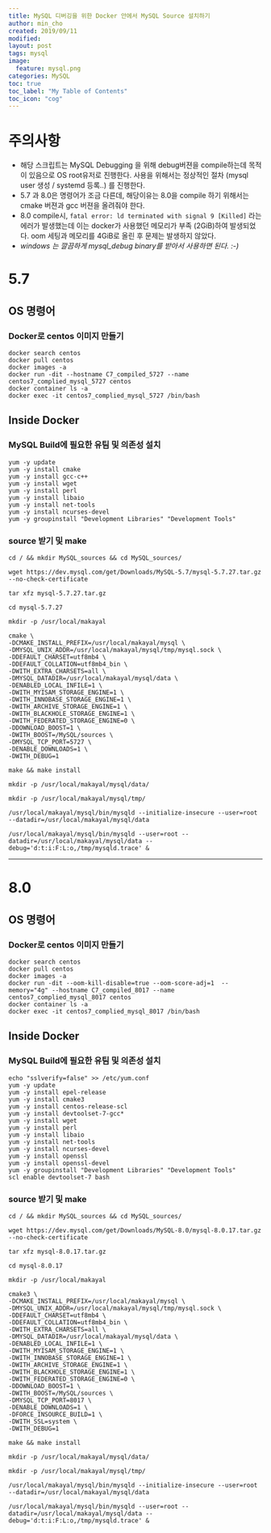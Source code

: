 ```yaml
---
title: MySQL 디버깅을 위한 Docker 안에서 MySQL Source 설치하기
author: min_cho
created: 2019/09/11
modified:
layout: post
tags: mysql
image:
  feature: mysql.png
categories: MySQL
toc: true
toc_label: "My Table of Contents"
toc_icon: "cog"
---
```


# 주의사항
 * 해당 스크립트는 MySQL Debugging 을 위해 debug버젼을 compile하는데 목적이 있음으로 OS root유저로 진행한다. 사용을 위해서는 정상적인 절차 (mysql user 생성 / systemd 등록..) 를 진행한다.
 * 5.7 과 8.0은 명령어가 조금 다른데, 해당이유는 8.0을 compile 하기 위해서는 cmake 버젼과 gcc 버젼을 올려줘야 한다.
 * 8.0 compile시, `fatal error: ld terminated with signal 9 [Killed]` 라는 에러가 발생했는데 이는 docker가 사용했던 메모리가 부족 (2GiB)하여 발생되었다. oom 세팅과 메모리를 4GiB로 올린 후 문제는 발생하지 않았다.
 * _windows 는 깔끔하게 mysql_debug binary를 받아서 사용하면 된다. :-)_


# 5.7
## OS 명령어
### Docker로 centos 이미지 만들기
```
docker search centos
docker pull centos
docker images -a
docker run -dit --hostname C7_compiled_5727 --name centos7_complied_mysql_5727 centos
docker container ls -a
docker exec -it centos7_complied_mysql_5727 /bin/bash
```

## Inside Docker
### MySQL Build에 필요한 유팀 및 의존성 설치
```
yum -y update
yum -y install cmake
yum -y install gcc-c++
yum -y install wget
yum -y install perl
yum -y install libaio
yum -y install net-tools
yum -y install ncurses-devel
yum -y groupinstall "Development Libraries" "Development Tools"
```

### source 받기 및 make
```
cd / && mkdir MySQL_sources && cd MySQL_sources/

wget https://dev.mysql.com/get/Downloads/MySQL-5.7/mysql-5.7.27.tar.gz --no-check-certificate

tar xfz mysql-5.7.27.tar.gz

cd mysql-5.7.27

mkdir -p /usr/local/makayal

cmake \
-DCMAKE_INSTALL_PREFIX=/usr/local/makayal/mysql \
-DMYSQL_UNIX_ADDR=/usr/local/makayal/mysql/tmp/mysql.sock \
-DDEFAULT_CHARSET=utf8mb4 \
-DDEFAULT_COLLATION=utf8mb4_bin \
-DWITH_EXTRA_CHARSETS=all \
-DMYSQL_DATADIR=/usr/local/makayal/mysql/data \
-DENABLED_LOCAL_INFILE=1 \
-DWITH_MYISAM_STORAGE_ENGINE=1 \
-DWITH_INNOBASE_STORAGE_ENGINE=1 \
-DWITH_ARCHIVE_STORAGE_ENGINE=1 \
-DWITH_BLACKHOLE_STORAGE_ENGINE=1 \
-DWITH_FEDERATED_STORAGE_ENGINE=0 \
-DDOWNLOAD_BOOST=1 \
-DWITH_BOOST=/MySQL/sources \
-DMYSQL_TCP_PORT=5727 \
-DENABLE_DOWNLOADS=1 \
-DWITH_DEBUG=1

make && make install

mkdir -p /usr/local/makayal/mysql/data/

mkdir -p /usr/local/makayal/mysql/tmp/

/usr/local/makayal/mysql/bin/mysqld --initialize-insecure --user=root --datadir=/usr/local/makayal/mysql/data

/usr/local/makayal/mysql/bin/mysqld --user=root --datadir=/usr/local/makayal/mysql/data --debug='d:t:i:F:L:o,/tmp/mysqld.trace' &

```

------
# 8.0
## OS 명령어
### Docker로 centos 이미지 만들기
```
docker search centos
docker pull centos
docker images -a
docker run -dit --oom-kill-disable=true --oom-score-adj=1  --memory="4g" --hostname C7_compiled_8017 --name centos7_complied_mysql_8017 centos
docker container ls -a
docker exec -it centos7_complied_mysql_8017 /bin/bash
```

## Inside Docker
### MySQL Build에 필요한 유팀 및 의존성 설치
```
echo "sslverify=false" >> /etc/yum.conf
yum -y update
yum -y install epel-release
yum -y install cmake3
yum -y install centos-release-scl
yum -y install devtoolset-7-gcc*
yum -y install wget
yum -y install perl
yum -y install libaio
yum -y install net-tools
yum -y install ncurses-devel
yum -y install openssl
yum -y install openssl-devel
yum -y groupinstall "Development Libraries" "Development Tools"
scl enable devtoolset-7 bash
```

### source 받기 및 make
```
cd / && mkdir MySQL_sources && cd MySQL_sources/

wget https://dev.mysql.com/get/Downloads/MySQL-8.0/mysql-8.0.17.tar.gz --no-check-certificate

tar xfz mysql-8.0.17.tar.gz

cd mysql-8.0.17

mkdir -p /usr/local/makayal

cmake3 \
-DCMAKE_INSTALL_PREFIX=/usr/local/makayal/mysql \
-DMYSQL_UNIX_ADDR=/usr/local/makayal/mysql/tmp/mysql.sock \
-DDEFAULT_CHARSET=utf8mb4 \
-DDEFAULT_COLLATION=utf8mb4_bin \
-DWITH_EXTRA_CHARSETS=all \
-DMYSQL_DATADIR=/usr/local/makayal/mysql/data \
-DENABLED_LOCAL_INFILE=1 \
-DWITH_MYISAM_STORAGE_ENGINE=1 \
-DWITH_INNOBASE_STORAGE_ENGINE=1 \
-DWITH_ARCHIVE_STORAGE_ENGINE=1 \
-DWITH_BLACKHOLE_STORAGE_ENGINE=1 \
-DWITH_FEDERATED_STORAGE_ENGINE=0 \
-DDOWNLOAD_BOOST=1 \
-DWITH_BOOST=/MySQL/sources \
-DMYSQL_TCP_PORT=8017 \
-DENABLE_DOWNLOADS=1 \
-DFORCE_INSOURCE_BUILD=1 \
-DWITH_SSL=system \
-DWITH_DEBUG=1

make && make install

mkdir -p /usr/local/makayal/mysql/data/

mkdir -p /usr/local/makayal/mysql/tmp/

/usr/local/makayal/mysql/bin/mysqld --initialize-insecure --user=root --datadir=/usr/local/makayal/mysql/data

/usr/local/makayal/mysql/bin/mysqld --user=root --datadir=/usr/local/makayal/mysql/data --debug='d:t:i:F:L:o,/tmp/mysqld.trace' &
```

